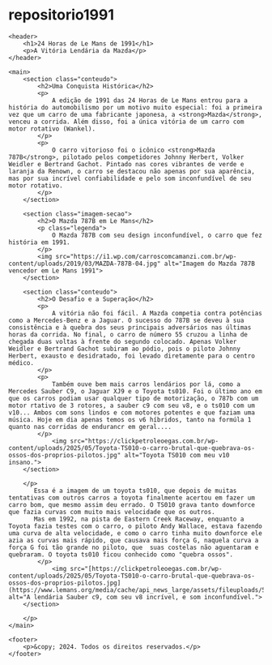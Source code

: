 # repositorio1991
<!DOCTYPE html>
<html lang="pt-br">
<head>
    <meta charset="UTF-8">
    <meta name="viewport" content="width=device-width, initial-scale=1.0">
    <title>24 Horas de Le Mans de 1991</title>
    <link rel="stylesheet" href="style.css">
</head>
<body>

    <header>
        <h1>24 Horas de Le Mans de 1991</h1>
        <p>A Vitória Lendária da Mazda</p>
    </header>

    <main>
        <section class="conteudo">
            <h2>Uma Conquista Histórica</h2>
            <p>
                A edição de 1991 das 24 Horas de Le Mans entrou para a história do automobilismo por um motivo muito especial: foi a primeira vez que um carro de uma fabricante japonesa, a <strong>Mazda</strong>, venceu a corrida. Além disso, foi a única vitória de um carro com motor rotativo (Wankel).
            </p>
            <p>
                O carro vitorioso foi o icônico <strong>Mazda 787B</strong>, pilotado pelos competidores Johnny Herbert, Volker Weidler e Bertrand Gachot. Pintado nas cores vibrantes de verde e laranja da Renown, o carro se destacou não apenas por sua aparência, mas por sua incrível confiabilidade e pelo som inconfundível de seu motor rotativo.
            </p>
        </section>

        <section class="imagem-secao">
            <h2>O Mazda 787B em Le Mans</h2>
            <p class="legenda">
                O Mazda 787B com seu design inconfundível, o carro que fez história em 1991.
            </p>
            <img src="https://i1.wp.com/carroscomcamanzi.com.br/wp-content/uploads/2019/03/MAZDA-787B-04.jpg" alt="Imagem do Mazda 787B vencedor em Le Mans 1991">
        </section>

        <section class="conteudo">
            <h2>O Desafio e a Superação</h2>
            <p>
                A vitória não foi fácil. A Mazda competia contra potências como a Mercedes-Benz e a Jaguar. O sucesso do 787B se deveu à sua consistência e à quebra dos seus principais adversários nas últimas horas da corrida. No final, o carro de número 55 cruzou a linha de chegada duas voltas à frente do segundo colocado. Apenas Volker Weidler e Bertrand Gachot subiram ao pódio, pois o piloto Johnny Herbert, exausto e desidratado, foi levado diretamente para o centro médico.
            </p>
            <p>
                Também ouve bem mais carros lendários por lá, como a Mercedes Sauber C9, o Jaguar XJ9 e o Toyota ts010. Foi o último ano em que os carros podiam usar qualquer tipo de motorização, o 787b com um motor rtativo de 3 rotores, a sauber c9 com seu v8, e o ts010 com um v10... Ambos com sons lindos e com motores potentes e que faziam uma música. Hoje em dia apenas temos os v6 híbridos, tanto na formúla 1 quanto nas corridas de endurancr em geral....
            </p>
                <img src="https://clickpetroleoegas.com.br/wp-content/uploads/2025/05/Toyota-TS010-o-carro-brutal-que-quebrava-os-ossos-dos-proprios-pilotos.jpg" alt="Toyota TS010 com meu v10 insano.">
        </section>

        </p>
           Essa é a imagem de um toyota ts010, que depois de muitas tentativas com outros carros a toyota finalmente acertou em fazer um carro bom, que mesmo assim deu errado. O TS010 grava tanto downforce que fazia curvas com muito mais velocidade que os outros.
           Mas em 1992, na pista de Eastern Creek Raceway, enquanto a Toyota fazia testes com o carro, o piloto Andy Wallace, estava fazendo uma curva de alta velocidade, e como o carro tinha muito downforce ele azia as curvas mais rápido, que causava mais força G, naquela curva a força G foi tão grande no piloto, que  suas costelas não aguentaram e quebraram. O toyota ts010 ficou conhecido como "quebra ossos".
            </p>
                <img src="[https://clickpetroleoegas.com.br/wp-content/uploads/2025/05/Toyota-TS010-o-carro-brutal-que-quebrava-os-ossos-dos-proprios-pilotos.jpg](https://www.lemans.org/media/cache/api_news_large/assets/fileuploads/57/4f/574f55177e368.jpeg)" alt="A lendária Sauber c9, com seu v8 incrível, e som inconfundível.">
        </section>

        </p>
    </main>

    <footer>
        <p>&copy; 2024. Todos os direitos reservados.</p>
    </footer>

</body>
</html>
